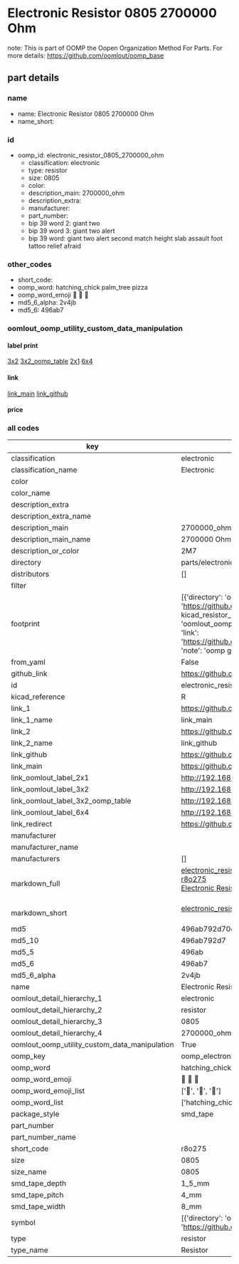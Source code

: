 # Electronic Resistor 0805 2700000 Ohm  

note: This is part of OOMP the Oopen Organization Method For Parts. For more details: https://github.com/oomlout/oomp_base

##  part details
  







### name
* name: Electronic Resistor 0805 2700000 Ohm
* name_short: 
### id
* oomp_id: electronic_resistor_0805_2700000_ohm
  * classification: electronic
  * type: resistor
  * size: 0805
  * color: 
  * description_main: 2700000_ohm
  * description_extra: 
  * manufacturer: 
  * part_number: 
  * bip 39 word 2: giant two
  * bip 39 word 3: giant two alert
  * bip 39 word: giant two alert second match height slab assault foot tattoo relief afraid

### other_codes
* short_code: 
* oomp_word: hatching_chick palm_tree pizza
* oomp_word_emoji :hatching_chick: :palm_tree: :pizza:
* md5_6_alpha: 2v4jb
* md5_6: 496ab7






### oomlout_oomp_utility_custom_data_manipulation
#### label print
[3x2](http://192.168.1.245:1112/?label=oomp%202v4jb)
[3x2_oomp_table](http://192.168.1.108:1112/?label=oomp%202v4jb)
[2x1](http://192.168.1.242:1112/?label=oomp%202v4jb)
[6x4](http://192.168.1.55:1112/?label=oomp%202v4jb)    

#### link

[link_main](https://github.com/oomlout/oomlout_oomp_version_1_messy/tree/main/parts/electronic_resistor_0805_2700000_ohm) [link_github](https://github.com/oomlout/oomlout_oomp_version_1_messy/tree/main/parts/electronic_resistor_0805_2700000_ohm)                             

#### price







### all codes 
| key | value |  
| --- | --- |  
| classification | electronic |  
| classification_name | Electronic |  
| color |  |  
| color_name |  |  
| description_extra |  |  
| description_extra_name |  |  
| description_main | 2700000_ohm |  
| description_main_name | 2700000 Ohm |  
| description_or_color | 2M7 |  
| directory | parts/electronic_resistor_0805_2700000_ohm |  
| distributors | [] |  
| filter |  |  
| footprint | [{'directory': 'oomlout_oomp_footprint_bot/footprints/kicad_resistor_smd_r_0805_2012metric//working/working.kicad_mod', 'index': 0, 'link': 'https://github.com/oomlout/oomlout_oomp_footprint_bot/tree/main/foootprntss/kicad_resistor_smd_r_0805_2012metric', 'note': 'source footprint kicad_resistor_smd_r_0805_2012metric', 'oomp_key': 'oomp_kicad_resistor_smd_r_0805_2012metric'}, {'directory': 'oomlout_oomp_footprint_bot/footprints/oomlout_oomlout_oomp_part_footprints_r8o275_electronic_resistor_0805_2700000_ohm//working/working.kicad_mod', 'index': 1, 'link': 'https://github.com/oomlout/oomlout_oomp_footprint_bot/tree/main/foootprntss/oomlout_oomlout_oomp_part_footprints_r8o275_electronic_resistor_0805_2700000_ohm', 'note': 'oomp generated footprint', 'oomp_key': 'oomp_oomlout_oomlout_oomp_part_footprints_r8o275_electronic_resistor_0805_2700000_ohm'}] |  
| from_yaml | False |  
| github_link | https://github.com/oomlout/oomlout_oomp_part_src/tree/main/parts/electronic_resistor_0805_2700000_ohm |  
| id | electronic_resistor_0805_2700000_ohm |  
| kicad_reference | R |  
| link_1 | https://github.com/oomlout/oomlout_oomp_version_1_messy/tree/main/parts/electronic_resistor_0805_2700000_ohm |  
| link_1_name | link_main |  
| link_2 | https://github.com/oomlout/oomlout_oomp_version_1_messy/tree/main/parts/electronic_resistor_0805_2700000_ohm |  
| link_2_name | link_github |  
| link_github | https://github.com/oomlout/oomlout_oomp_version_1_messy/tree/main/parts/electronic_resistor_0805_2700000_ohm |  
| link_main | https://github.com/oomlout/oomlout_oomp_version_1_messy/tree/main/parts/electronic_resistor_0805_2700000_ohm |  
| link_oomlout_label_2x1 | http://192.168.1.242:1112/?label=oomp%202v4jb |  
| link_oomlout_label_3x2 | http://192.168.1.245:1112/?label=oomp%202v4jb |  
| link_oomlout_label_3x2_oomp_table | http://192.168.1.108:1112/?label=oomp%202v4jb |  
| link_oomlout_label_6x4 | http://192.168.1.55:1112/?label=oomp%202v4jb |  
| link_redirect | https://github.com/oomlout/oomlout_oomp_version_1_messy/tree/main/parts/electronic_resistor_0805_2700000_ohm |  
| manufacturer |  |  
| manufacturer_name |  |  
| manufacturers | [] |  
| markdown_full | [electronic_resistor_0805_2700000_ohm](none)<br>[r8o275](none)<br>[Electronic Resistor 0805 2700000 Ohm](none)<br><br> |  
| markdown_short | [electronic_resistor_0805_2700000_ohm](none)<br><br> |  
| md5 | 496ab792d70d995daac46c260c7aeb0d |  
| md5_10 | 496ab792d7 |  
| md5_5 | 496ab |  
| md5_6 | 496ab7 |  
| md5_6_alpha | 2v4jb |  
| name | Electronic Resistor 0805 2700000 Ohm |  
| oomlout_detail_hierarchy_1 | electronic |  
| oomlout_detail_hierarchy_2 | resistor |  
| oomlout_detail_hierarchy_3 | 0805 |  
| oomlout_detail_hierarchy_4 | 2700000_ohm |  
| oomlout_oomp_utility_custom_data_manipulation | True |  
| oomp_key | oomp_electronic_resistor_0805_2700000_ohm |  
| oomp_word | hatching_chick palm_tree pizza |  
| oomp_word_emoji | :hatching_chick: :palm_tree: :pizza: |  
| oomp_word_emoji_list | [':hatching_chick:', ':palm_tree:', ':pizza:'] |  
| oomp_word_list | ['hatching_chick', 'palm_tree', 'pizza'] |  
| package_style | smd_tape |  
| part_number |  |  
| part_number_name |  |  
| short_code | r8o275 |  
| size | 0805 |  
| size_name | 0805 |  
| smd_tape_depth | 1_5_mm |  
| smd_tape_pitch | 4_mm |  
| smd_tape_width | 8_mm |  
| symbol | [{'directory': 'oomlout_oomp_symbol_bot/symbols/kicad_device_r//working/working.kicad_sym', 'index': 0, 'link': 'https://github.com/oomlout/oomlout_oomp_symbol_bot/tree/main/symbols/kicad_device_r', 'oomp_key': 'oomp_kicad_device_r'}] |  
| type | resistor |  
| type_name | Resistor |  
